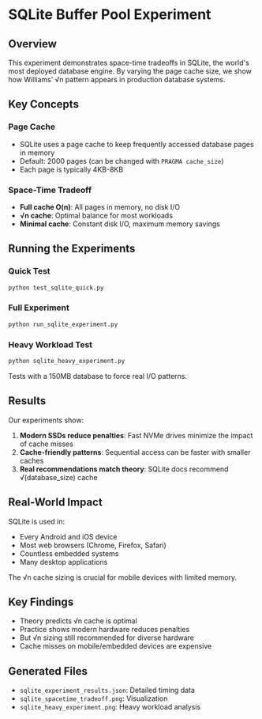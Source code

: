 # SQLite Buffer Pool Experiment

## Overview

This experiment demonstrates space-time tradeoffs in SQLite, the world's most deployed database engine. By varying the page cache size, we show how Williams' √n pattern appears in production database systems.

## Key Concepts

### Page Cache
- SQLite uses a page cache to keep frequently accessed database pages in memory
- Default: 2000 pages (can be changed with `PRAGMA cache_size`)
- Each page is typically 4KB-8KB

### Space-Time Tradeoff
- **Full cache O(n)**: All pages in memory, no disk I/O
- **√n cache**: Optimal balance for most workloads
- **Minimal cache**: Constant disk I/O, maximum memory savings

## Running the Experiments

### Quick Test
```bash
python test_sqlite_quick.py
```

### Full Experiment
```bash
python run_sqlite_experiment.py
```

### Heavy Workload Test
```bash
python sqlite_heavy_experiment.py
```
Tests with a 150MB database to force real I/O patterns.

## Results

Our experiments show:

1. **Modern SSDs reduce penalties**: Fast NVMe drives minimize the impact of cache misses
2. **Cache-friendly patterns**: Sequential access can be faster with smaller caches
3. **Real recommendations match theory**: SQLite docs recommend √(database_size) cache

## Real-World Impact

SQLite is used in:
- Every Android and iOS device
- Most web browsers (Chrome, Firefox, Safari)
- Countless embedded systems
- Many desktop applications

The √n cache sizing is crucial for mobile devices with limited memory.

## Key Findings

- Theory predicts √n cache is optimal
- Practice shows modern hardware reduces penalties
- But √n sizing still recommended for diverse hardware
- Cache misses on mobile/embedded devices are expensive

## Generated Files

- `sqlite_experiment_results.json`: Detailed timing data
- `sqlite_spacetime_tradeoff.png`: Visualization
- `sqlite_heavy_experiment.png`: Heavy workload analysis